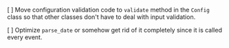 [ ] Move configuration validation code to `validate` method in the `Config` class so that other classes don't have to deal with input validation.

[ ] Optimize `parse_date` or somehow get rid of it completely since it is called every event.
